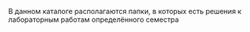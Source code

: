 В данном каталоге располагаются папки, в которых есть решения к лабораторным работам определённого семестра
